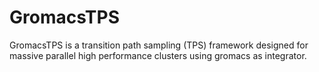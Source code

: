 GromacsTPS
==========

GromacsTPS is a transition path sampling (TPS) framework designed for massive parallel high performance clusters using gromacs as integrator. 
